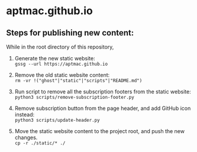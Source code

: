 # aptmac.github.io


## Steps for publishing new content:

While in the root directory of this repository,  

1. Generate the new static website:  
`gssg --url https://aptmac.github.io`

2. Remove the old static website content:  
`rm -vr !("ghost"|"static"|"scripts"|"README.md")`

3. Run script to remove all the subscription footers from the static website:  
`python3 scripts/remove-subscription-footer.py`

4. Remove subscription button from the page header, and add GitHub icon instead:  
`python3 scripts/update-header.py`

5. Move the static website content to the project root, and push the new changes.  
`cp -r ./static/* ./`
